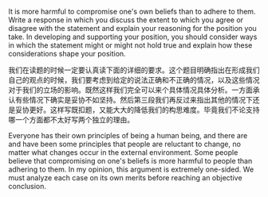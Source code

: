 It is more harmful to compromise one's own beliefs than to adhere to them. Write a response in which you discuss the extent to which you agree or disagree with the statement and explain your reasoning for the position you take. In developing and supporting your position, you should consider ways in which the statement might or might not hold true and explain how these considerations shape your position.

我们在读题的时候一定要认真读下面的详细的要求。这个题目明确指出在形成我们自己的观点的时候，我们要考虑到给定的说法正确和不正确的情况，以及这些情况对于我们的立场的影响。既然这样我们完全可以来个具体情况具体分析。一方面承认有些情况下确实是妥协不如坚持。然后第三段我们再反过来指出其他的情况下还是妥协更好。这样写既扣题，又能大大的降低我们的构思难度。毕竟我们不论支持哪一个方面都不太好写两个独立的理由。

Everyone has their own principles of being a human being, and there are and have been some principles that people are reluctant to change, no matter what changes occur in the external environment. Some people believe that compromising on one's beliefs is more harmful to people than adhering to them. In my opinion, this argument is extremely one-sided. We must analyze each case on its own merits before reaching an objective conclusion.


